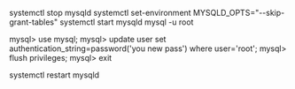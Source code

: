 systemctl stop mysqld
systemctl set-environment MYSQLD_OPTS="--skip-grant-tables"
systemctl start mysqld
mysql -u root

mysql> use mysql; 
mysql> update user set authentication_string=password('you new pass') where user='root';
mysql> flush privileges; 
mysql> exit

systemctl restart mysqld